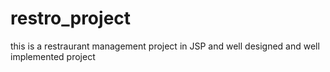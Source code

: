 # restro_project

this is a restraurant management project in JSP and well designed and well implemented project
